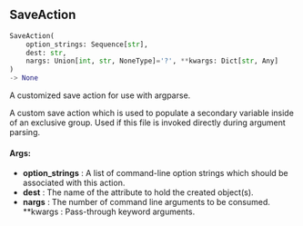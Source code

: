 ## SaveAction
```python
SaveAction(
	option_strings: Sequence[str],
	dest: str,
	nargs: Union[int, str, NoneType]='?', **kwargs: Dict[str, Any]
)
-> None
```
A customized save action for use with argparse.

A custom save action which is used to populate a secondary variable inside of an exclusive group. Used if this file
is invoked directly during argument parsing.


#### Args:

* **option_strings** :  A list of command-line option strings which should be associated with this action.
* **dest** :  The name of the attribute to hold the created object(s).
* **nargs** :  The number of command line arguments to be consumed.
 **kwargs :  Pass-through keyword arguments.
